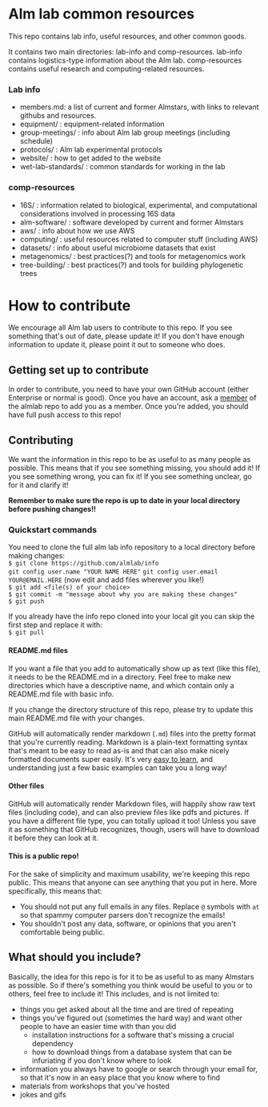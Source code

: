 # Alm lab common resources

This repo contains lab info, useful resources, and other common goods.

It contains two main directories: lab-info and comp-resources. lab-info
contains logistics-type information about the Alm lab. comp-resources
contains useful research and computing-related resources.

### Lab info

- members.md: a list of current and former Almstars, with links to
relevant githubs and resources.
- equipment/ : equipment-related information
- group-meetings/ : info about Alm lab group meetings (including schedule)
- protocols/ : Alm lab experimental protocols
- website/ : how to get added to the website
- wet-lab-standards/ : common standards for working in the lab

### comp-resources

- 16S/ : information related to biological, experimental, and computational
considerations involved in processing 16S data
- alm-software/ : software developed by current and former Almstars
- aws/ : info about how we use AWS
- computing/ : useful resources related to computer stuff (including AWS)
- datasets/ : info about useful microbiome datasets that exist
- metagenomics/ : best practices(?) and tools for metagenomics work
- tree-building/ : best practices(?) and tools for building phylogenetic trees

# How to contribute

We encourage all Alm lab users to contribute to this repo. If you
see something that's out of date, please update it! If you don't have
enough information to update it, please point it out to someone who does.

## Getting set up to contribute

In order to contribute, you need to have your own GitHub account
(either Enterprise or normal is good). Once you have an account, ask a
[member](https://github.com/orgs/almlab/people) of the almlab repo to add you
as a member. Once you're added, you should have full push access to this repo!

## Contributing

We want the information in this repo to be as useful to as many people as
possible. This means that if you see something missing, you should add it!
If you see something wrong, you can fix it! If you see something unclear,
go for it and clarify it!

**Remember to make sure the repo is up to date in your local directory before pushing changes!!**

### Quickstart commands
You need to clone the full alm lab info repository to a local directory before making changes:  
`$ git clone https://github.com/almlab/info`  
`git config user.name "YOUR NAME HERE"`
`git config user.email YOUR@EMAIL.HERE`
(now edit and add files wherever you like!)  
`$ git add <file(s) of your choice>`  
`$ git commit -m "message about why you are making these changes"`  
`$ git push`  

If you already have the info repo cloned into your local git you can skip the first step and replace it with:  
`$ git pull`  

#### README.md files
If you want a file that you add to automatically show up as text (like this
file), it needs to be the README.md in a directory. Feel free to make new
directories which have a descriptive name, and which contain only a README.md
file with basic info.

If you change the directory structure of this repo, please try to update this
main README.md file with your changes.

GitHub will automatically render markdown (`.md`) files into the pretty format
that you're currently reading. Markdown is a plain-text formatting syntax
that's meant to be easy to read as-is and that can also make nicely formatted
documents super easily. It's very [easy to learn](https://github.com/adam-p/markdown-here/wiki/Markdown-Cheatsheet),
and understanding just a few basic examples can take you a long way!

#### Other files

GitHub will automatically render Markdown files, will happily show raw text
files (including code), and can also preview files like pdfs and pictures.
If you have a different file type, you can totally upload it too! Unless you save
it as something that GitHub recognizes, though, users will have to download it
before they can look at it.

#### This is a public repo!

For the sake of simplicity and maximum usability, we're keeping this repo public.
This means that anyone can see anything that you put in here. More specifically,
this means that:   
- You should not put any full emails in any files. Replace `@` symbols with `at`
so that spammy computer parsers don't recognize the emails!
- You shouldn't post any data, software, or opinions that you aren't comfortable
being public.

## What should you include?

Basically, the idea for this repo is for it to be as useful to as many Almstars as possible.
So if there's something you think would be useful to you or to others, feel free to include it!
This includes, and is not limited to:
- things you get asked about all the time and are tired of repeating
- things you've figured out (sometimes the hard way) and want other people to have an easier time with than you did
  - installation instructions for a software that's missing a crucial dependency
  - how to download things from a database system that can be infuriating if you don't know where to look
- information you always have to google or search through your email for, so that it's now in an easy
place that you know where to find
- materials from workshops that you've hosted
- jokes and gifs

